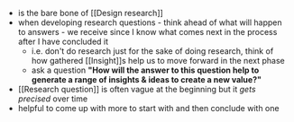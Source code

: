 - is the bare bone of [[Design research]]
- when developing research questions - think ahead of what will happen to answers - we receive since I know what comes next in the process after I have concluded it
	- i.e. don't do research just for the sake of doing research, think of how gathered [[Insight]]s help us to move forward in the next phase
	- ask a question __"How will the answer to this question help to generate a range of insights & ideas to create a new value?"__
- [[Research question]] is often vague at the beginning but it _gets precised_ over time
- helpful to come up with more to start with and then conclude with one